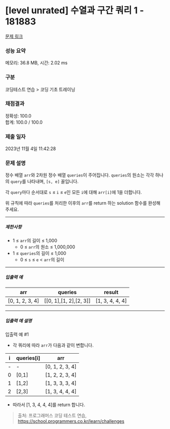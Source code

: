 # [level unrated] 수열과 구간 쿼리 1 - 181883 

[문제 링크](https://school.programmers.co.kr/learn/courses/30/lessons/181883) 

### 성능 요약

메모리: 36.8 MB, 시간: 2.02 ms

### 구분

코딩테스트 연습 > 코딩 기초 트레이닝

### 채점결과

정확성: 100.0<br/>합계: 100.0 / 100.0

### 제출 일자

2023년 11월 4일 11:42:28

### 문제 설명

<p>정수 배열 <code>arr</code>와 2차원 정수 배열 <code>queries</code>이 주어집니다. <code>queries</code>의 원소는 각각 하나의 <code>query</code>를 나타내며, <code>[s, e]</code> 꼴입니다.</p>

<p>각 <code>query</code>마다 순서대로 <code>s</code> ≤ <code>i</code> ≤ <code>e</code>인 모든 <code>i</code>에 대해 <code>arr[i]</code>에 1을 더합니다.</p>

<p>위 규칙에 따라 <code>queries</code>를 처리한 이후의 <code>arr</code>를 return 하는 solution 함수를 완성해 주세요.</p>

<hr>

<h5>제한사항</h5>

<ul>
<li>1 ≤ <code>arr</code>의 길이 ≤ 1,000

<ul>
<li>0 ≤ <code>arr</code>의 원소 ≤ 1,000,000</li>
</ul></li>
<li>1 ≤ <code>queries</code>의 길이 ≤ 1,000

<ul>
<li>0 ≤ <code>s</code> ≤ <code>e</code> &lt; <code>arr</code>의 길이</li>
</ul></li>
</ul>

<hr>

<h5>입출력 예</h5>
<table class="table">
        <thead><tr>
<th>arr</th>
<th>queries</th>
<th>result</th>
</tr>
</thead>
        <tbody><tr>
<td>[0, 1, 2, 3, 4]</td>
<td>[[0, 1],[1, 2],[2, 3]]</td>
<td>[1, 3, 4, 4, 4]</td>
</tr>
</tbody>
      </table>
<hr>

<h5>입출력 예 설명</h5>

<p>입출력 예 #1</p>

<ul>
<li>각 쿼리에 따라 <code>arr</code>가 다음과 같이 변합니다.</li>
</ul>
<table class="table">
        <thead><tr>
<th>i</th>
<th>queries[i]</th>
<th>arr</th>
</tr>
</thead>
        <tbody><tr>
<td>-</td>
<td>-</td>
<td>[0, 1, 2, 3, 4]</td>
</tr>
<tr>
<td>0</td>
<td>[0,1]</td>
<td>[1, 2, 2, 3, 4]</td>
</tr>
<tr>
<td>1</td>
<td>[1,2]</td>
<td>[1, 3, 3, 3, 4]</td>
</tr>
<tr>
<td>2</td>
<td>[2,3]</td>
<td>[1, 3, 4, 4, 4]</td>
</tr>
</tbody>
      </table>
<ul>
<li>따라서 [1, 3, 4, 4, 4]를 return 합니다.</li>
</ul>


> 출처: 프로그래머스 코딩 테스트 연습, https://school.programmers.co.kr/learn/challenges